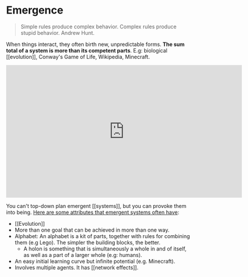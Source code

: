 # Emergence

> Simple rules produce complex behavior. Complex rules produce stupid behavior. Andrew Hunt.

When things interact, they often birth new, unpredictable forms. **The sum total of a system is more than its competent parts**. E.g: biological [[evolution]], Conway's Game of Life, Wikipedia, Minecraft.

<iframe width="640" height="360" src="https://www.youtube.com/embed/o_ZuWbX-CyE" title="YouTube video player" frameborder="0" allow="accelerometer; autoplay; clipboard-write; encrypted-media; gyroscope; picture-in-picture" allowfullscreen></iframe>

You can't top-down plan emergent [[systems]], but you can provoke them into being. [Here are some attributes that emergent systems often have](http://gordonbrander.com/pattern/provoking-emergence/):

- [[Evolution]]
- More than one goal that can be achieved in more than one way.
- Alphabet: An alphabet is a kit of parts, together with rules for combining them (e.g Lego). The simpler the building blocks, the better.
  - A holon is something that is simultaneously a whole in and of itself, as well as a part of a larger whole (e.g: humans).
- An easy initial learning curve but infinite potential (e.g. Minecraft).
- Involves multiple agents. It has [[network effects]].
